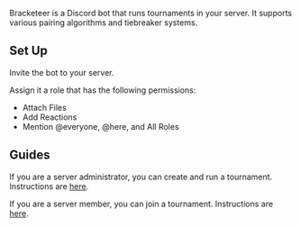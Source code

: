 Bracketeer is a Discord bot that runs tournaments in your server. It supports various pairing algorithms and tiebreaker systems.

## Set Up

Invite the bot to your server.

Assign it a role that has the following permissions:

* Attach Files
* Add Reactions
* Mention @everyone, @here, and All Roles

## Guides

If you are a server administrator, you can create and run a tournament. Instructions are [here](Admins.md).

If you are a server member, you can join a tournament. Instructions are [here](Users.md).
